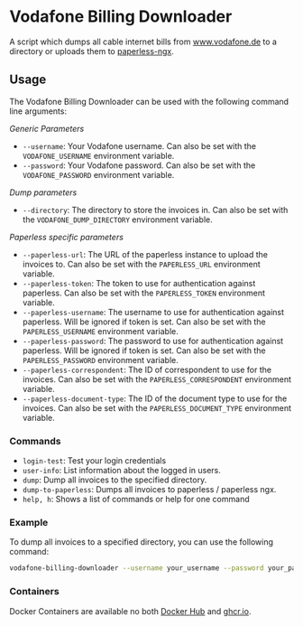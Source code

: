 # Vodafone Billing Downloader

A script which dumps all cable internet bills from www.vodafone.de to a directory or uploads them to [paperless-ngx](https://docs.paperless-ngx.com/).

## Usage

The Vodafone Billing Downloader can be used with the following command line arguments:

_Generic Parameters_

- `--username`: Your Vodafone username. Can also be set with the `VODAFONE_USERNAME` environment variable.
- `--password`: Your Vodafone password. Can also be set with the `VODAFONE_PASSWORD` environment variable.

_Dump parameters_

- `--directory`: The directory to store the invoices in. Can also be set with the `VODAFONE_DUMP_DIRECTORY` environment variable.

_Paperless specific parameters_

- `--paperless-url`: The URL of the paperless instance to upload the invoices to. Can also be set with the `PAPERLESS_URL` environment variable.
- `--paperless-token`: The token to use for authentication against paperless. Can also be set with the `PAPERLESS_TOKEN` environment variable.
- `--paperless-username`: The username to use for authentication against paperless. Will be ignored if token is set. Can also be set with the `PAPERLESS_USERNAME` environment variable.
- `--paperless-password`: The password to use for authentication against paperless. Will be ignored if token is set. Can also be set with the `PAPERLESS_PASSWORD` environment variable.
- `--paperless-correspondent`: The ID of correspondent to use for the invoices. Can also be set with the `PAPERLESS_CORRESPONDENT` environment variable.
- `--paperless-document-type`: The ID of the document type to use for the invoices. Can also be set with the `PAPERLESS_DOCUMENT_TYPE` environment variable.

### Commands

- `login-test`: Test your login credentials
- `user-info`: List information about the logged in users.
- `dump`: Dump all invoices to the specified directory.
- `dump-to-paperless`: Dumps all invoices to paperless / paperless ngx.
- `help, h`: Shows a list of commands or help for one command

### Example

To dump all invoices to a specified directory, you can use the following command:

```bash
vodafone-billing-downloader --username your_username --password your_password --directory /path/to/directory dump
```

### Containers

Docker Containers are available no both [Docker Hub](https://hub.docker.com/r/cbrand/vodafone-billing-downloader) and [ghcr.io](https://ghcr.io/cbrand/vodafone-billing-downloader).
